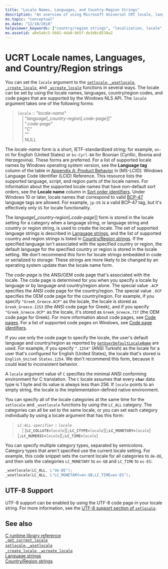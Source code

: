 ```yaml
---
title: "Locale Names, Languages, and Country-Region Strings"
description: "An overview of using Microsoft Universal CRT locale, language, and country and region strings."
ms.topic: "conceptual"
ms.date: "12/10/2018"
helpviewer_keywords: ["country/region strings", "localization, locale", "locales", "setlocale function", "language strings"]
ms.assetid: a0e5a0c5-5602-4da0-b65f-de3d6c8530a2
---
```

# UCRT Locale names, Languages, and Country/Region strings

You can set the *`locale`* argument to the [`setlocale`, `_wsetlocale`](./reference/setlocale-wsetlocale.md), [`_create_locale`](./reference/create-locale-wcreate-locale.md), and [`_wcreate_locale`](./reference/create-locale-wcreate-locale.md) functions in several ways. The locale can be set by using the locale names, languages, country/region codes, and code pages that are supported by the Windows NLS API. The *`locale`* argument takes one of the following forms:

> *`locale`* :: "*locale-name*"\
&emsp;\| "*language*\[_*country-region*\[.*code-page*]]"\
&emsp;\| ".*code-page*"\
&emsp;\| "C"\
&emsp;\| ""\
&emsp;\| NULL

The *locale-name* form is a short, IETF-standardized string; for example, `en-US` for English (United States) or `bs-Cyrl-BA` for Bosnian (Cyrillic, Bosnia and Herzegovina). These forms are preferred. For a list of supported locale names by Windows operating system version, see the **Language tag** column of the table in [Appendix A: Product Behavior](/openspecs/windows_protocols/ms-lcid/a9eac961-e77d-41a6-90a5-ce1a8b0cdb9c) in \[MS-LCID]: Windows Language Code Identifier (LCID) Reference. This resource lists the supported language, script, and region parts of the locale names. For information about the supported locale names that have non-default sort orders, see the **Locale name** column in [Sort order identifiers](/windows/win32/Intl/sort-order-identifiers). Under Windows 10 or later, locale names that correspond to valid [BCP-47](https://tools.ietf.org/html/bcp47) language tags are allowed. For example, `jp-US` is a valid BCP-47 tag, but it's effectively only `US` for locale functionality.

The *language*\[**\_**_country-region_\[__.__*code-page*]] form is stored in the locale setting for a category when a language string, or language string and country or region string, is used to create the locale. The set of supported language strings is described in [Language strings](./language-strings.md), and the list of supported country and region strings is listed in [Country/Region strings](./country-region-strings.md). If the specified language isn't associated with the specified country or region, the default language for the specified country or region is stored in the locale setting. We don't recommend this form for locale strings embedded in code or serialized to storage: These strings are more likely to be changed by an operating system update than the locale name form.

The *code-page* is the ANSI/OEM code page that's associated with the locale. The code page is determined for you when you specify a locale by language or by language and country/region alone. The special value `.ACP` specifies the ANSI code page for the country/region. The special value `.OCP` specifies the OEM code page for the country/region. For example, if you specify `"Greek_Greece.ACP"` as the locale, the locale is stored as `Greek_Greece.1253` (the ANSI code page for Greek), and if you specify `"Greek_Greece.OCP"` as the locale, it's stored as `Greek_Greece.737` (the OEM code page for Greek). For more information about code pages, see [Code pages](./code-pages.md). For a list of supported code pages on Windows, see [Code page identifiers](/windows/win32/Intl/code-page-identifiers).

If you use only the code page to specify the locale, the user's default language and country/region as reported by [`GetUserDefaultLocaleName`](/windows/win32/api/winnls/nf-winnls-getuserdefaultlocalename) are used. For example, if you specify `".1254"` (ANSI Turkish) as the locale for a user that's configured for English (United States), the locale that's stored is `English_United States.1254`. We don't recommend this form, because it could lead to inconsistent behavior.

A *`locale`* argument value of `C` specifies the minimal ANSI conforming environment for C translation. The `C` locale assumes that every **`char`** data type is 1 byte and its value is always less than 256. If *`locale`* points to an empty string, the locale is the implementation-defined native environment.

You can specify all of the locale categories at the same time for the `setlocale` and `_wsetlocale` functions by using the `LC_ALL` category. The categories can all be set to the same locale, or you can set each category individually by using a locale argument that has this form:

> *`LC-ALL-specifier`* :: *`locale`*\
&emsp;\| \[**`LC_COLLATE=`***`locale`*]\[**`;LC_CTYPE=`***`locale`*]\[**`;LC_MONETARY=`***`locale`*]\[**`;LC_NUMERIC=`***`locale`*]\[**`;LC_TIME=`***`locale`*]

You can specify multiple category types, separated by semicolons. Category types that aren't specified use the current locale setting. For example, this code snippet sets the current locale for all categories to `de-DE`, and then sets the categories `LC_MONETARY` to `en-GB` and `LC_TIME` to `es-ES`:

```C
_wsetlocale(LC_ALL, L"de-DE");
_wsetlocale(LC_ALL, L"LC_MONETARY=en-GB;LC_TIME=es-ES");
```

## UTF-8 Support

UTF-8 support can be enabled by using the UTF-8 code page in your locale string. For more information, see the [UTF-8 support section of `setlocale`](./reference/setlocale-wsetlocale.md#utf-8-support).

## See also

[C runtime library reference](./c-run-time-library-reference.md)\
[`_get_current_locale`](./reference/get-current-locale.md)\
[`setlocale`, `_wsetlocale`](./reference/setlocale-wsetlocale.md)\
[`_create_locale`, `_wcreate_locale`](./reference/create-locale-wcreate-locale.md)\
[Language strings](./language-strings.md)\
[Country/Region strings](./country-region-strings.md)
